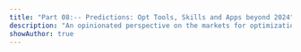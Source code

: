 ```yaml
---
title: "Part 08:-- Predictions: Opt Tools, Skills and Apps beyond 2024"
description: "An opinionated perspective on the markets for optimization products, services and skills in 2024 and beyond, addressed to developers, students, tool buyers and vendors, and most especially in light of the current AI explosion."
showAuthor: true
---
```


